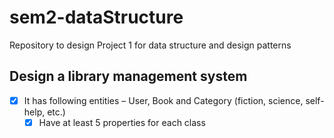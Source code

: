 # sem2-dataStructure
Repository to design Project 1 for data structure and design patterns

## Design a library management system

- [X] It has following entities – User, Book and Category (fiction, science, self-help, etc.)
  - [X]  Have at least 5 properties for each class
